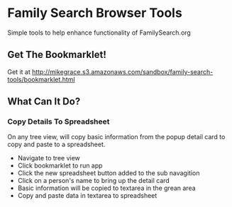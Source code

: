 Family Search Browser Tools
===========================

Simple tools to help enhance functionality of FamilySearch.org

Get The Bookmarklet!
--------------------

Get it at http://mikegrace.s3.amazonaws.com/sandbox/family-search-tools/bookmarklet.html

What Can It Do?
------------------

### Copy Details To Spreadsheet

On any tree view, will copy basic information from the popup detail card to copy and paste to a spreadsheet.

- Navigate to tree view
- Click bookmarklet to run app
- Click the new spreadsheet button added to the sub navagition
- Click on a person's name to bring up the detail card
- Basic information will be copied to textarea in the grean area
- Copy and paste data in textarea to spreadsheet